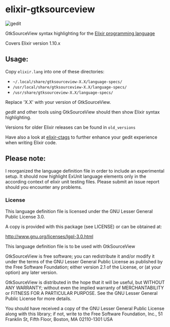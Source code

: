 elixir-gtksourceview
====================
![gedit](https://raw.githubusercontent.com/SteffenBauer/elixir-gtksourceview/master/elixir_gedit.png)

GtkSourceView syntax highlighting for the [Elixir programming language](http://elixir-lang.org/)

Covers Elixir version 1.10.x

## Usage: 

Copy `elixir.lang` into one of these directories: 

 * `~/.local/share/gtksourceview-X.X/language-specs/`
 * `/usr/local/share/gtksourceview-X.X/language-specs/`
 * `/usr/share/gtksourceview-X.X/language-specs/`

Replace 'X.X' with your version of GtkSourceView.

_gedit_ and other tools using GtkSourceView should then show Elixir syntax highlighting.

Versions for older Elixir releases can be found in `old_versions`

Have also a look at [elixir-ctags](https://github.com/mmorearty/elixir-ctags) to further enhance your gedit experience when writing Elixir code.

## Please note:
I reorganized the language definition file in order to include an experimental setup. It should now highlight ExUnit language elements only in the according context of elixir unit testing files. Please submit an issue report should you encounter any problems.

### License

This language definition file is licensed under the GNU Lesser General Public License 3.0.

A copy is provided with this package (see LICENSE) or can be obtained at:

http://www.gnu.org/licenses/lgpl-3.0.html

This language definition file is to be used with GtkSourceView

GtkSourceView is free software; you can redistribute it and/or modify it under the terms of the GNU Lesser General Public License as published by the Free Software Foundation; either version 2.1 of the License, or (at your option) any later version.

GtkSourceView is distributed in the hope that it will be useful, but WITHOUT ANY WARRANTY; without even the implied warranty of MERCHANTABILITY or FITNESS FOR A PARTICULAR PURPOSE.  See the GNU Lesser General Public License for more details.

You should have received a copy of the GNU Lesser General Public License along with this library; if not, write to the Free Software Foundation, Inc., 51 Franklin St, Fifth Floor, Boston, MA  02110-1301  USA
 
